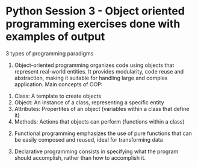 # Python Session 3 - Object oriented programming exercises done with examples of output

3 types of programming paradigms
1. Object-oriented programming
   organizes code using objects that represent real-world entities. It provides modularity, code reuse and abstraction, making it suitable for handling large and complex application.
   Main concepts of OOP:
  1) Class: A template to create objects
  2) Object: An instance of a class, representing a specific entity
  3) Attributes: Propertites of an object (variables within a class that define it)
  4) Methods: Actions that objects can perform (functions within a class)

2. Functional programming
   emphasizes the use of pure functions that can be easily composed and reused, ideal for transforming data

3. Declarative programming
   consists in specifying what the program should accomplish, rather than how to accomplish it.

